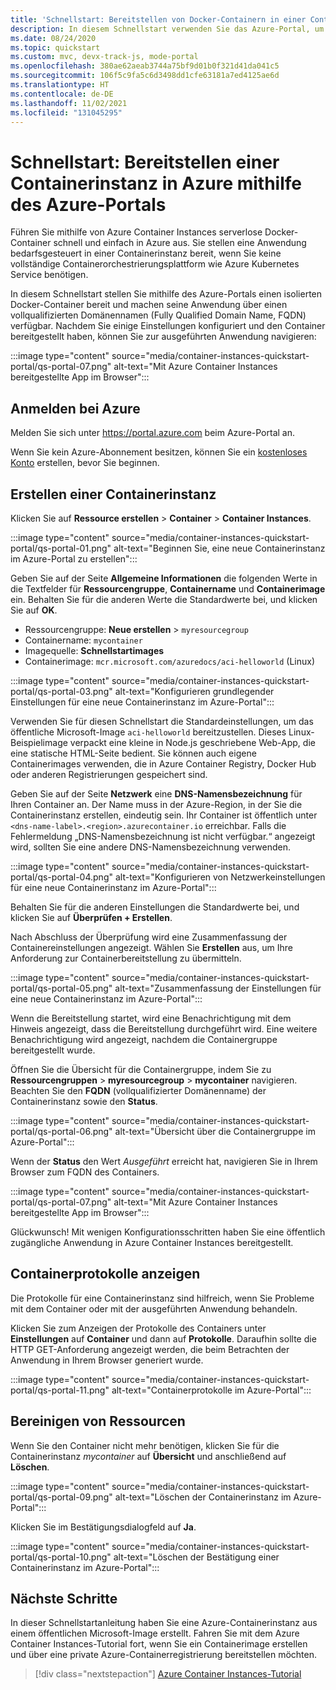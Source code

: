 ```yaml
---
title: 'Schnellstart: Bereitstellen von Docker-Containern in einer Containerinstanz – Portal'
description: In diesem Schnellstart verwenden Sie das Azure-Portal, um schnell eine containerbasierte Web-App bereitzustellen, die in einer isolierten Azure-Containerinstanz ausgeführt wird.
ms.date: 08/24/2020
ms.topic: quickstart
ms.custom: mvc, devx-track-js, mode-portal
ms.openlocfilehash: 380ae62aeab3744a75bf9d01b0f321d41da041c5
ms.sourcegitcommit: 106f5c9fa5c6d3498dd1cfe63181a7ed4125ae6d
ms.translationtype: HT
ms.contentlocale: de-DE
ms.lasthandoff: 11/02/2021
ms.locfileid: "131045295"
---
```

# <a name="quickstart-deploy-a-container-instance-in-azure-using-the-azure-portal"></a>Schnellstart: Bereitstellen einer Containerinstanz in Azure mithilfe des Azure-Portals

Führen Sie mithilfe von Azure Container Instances serverlose Docker-Container schnell und einfach in Azure aus. Sie stellen eine Anwendung bedarfsgesteuert in einer Containerinstanz bereit, wenn Sie keine vollständige Containerorchestrierungsplattform wie Azure Kubernetes Service benötigen.

In diesem Schnellstart stellen Sie mithilfe des Azure-Portals einen isolierten Docker-Container bereit und machen seine Anwendung über einen vollqualifizierten Domänennamen (Fully Qualified Domain Name, FQDN) verfügbar. Nachdem Sie einige Einstellungen konfiguriert und den Container bereitgestellt haben, können Sie zur ausgeführten Anwendung navigieren:

:::image type="content" source="media/container-instances-quickstart-portal/qs-portal-07.png" alt-text="Mit Azure Container Instances bereitgestellte App im Browser":::

## <a name="sign-in-to-azure"></a>Anmelden bei Azure

Melden Sie sich unter https://portal.azure.com beim Azure-Portal an.

Wenn Sie kein Azure-Abonnement besitzen, können Sie ein [kostenloses Konto][azure-free-account] erstellen, bevor Sie beginnen.

## <a name="create-a-container-instance"></a>Erstellen einer Containerinstanz

Klicken Sie auf **Ressource erstellen** > **Container** > **Container Instances**.

:::image type="content" source="media/container-instances-quickstart-portal/qs-portal-01.png" alt-text="Beginnen Sie, eine neue Containerinstanz im Azure-Portal zu erstellen":::

Geben Sie auf der Seite **Allgemeine Informationen** die folgenden Werte in die Textfelder für **Ressourcengruppe**, **Containername** und **Containerimage** ein. Behalten Sie für die anderen Werte die Standardwerte bei, und klicken Sie auf **OK**.

* Ressourcengruppe: **Neue erstellen** > `myresourcegroup`
* Containername: `mycontainer`
* Imagequelle: **Schnellstartimages**
* Containerimage: `mcr.microsoft.com/azuredocs/aci-helloworld` (Linux)

:::image type="content" source="media/container-instances-quickstart-portal/qs-portal-03.png" alt-text="Konfigurieren grundlegender Einstellungen für eine neue Containerinstanz im Azure-Portal":::

Verwenden Sie für diesen Schnellstart die Standardeinstellungen, um das öffentliche Microsoft-Image `aci-helloworld` bereitzustellen. Dieses Linux-Beispielimage verpackt eine kleine in Node.js geschriebene Web-App, die eine statische HTML-Seite bedient. Sie können auch eigene Containerimages verwenden, die in Azure Container Registry, Docker Hub oder anderen Registrierungen gespeichert sind.

Geben Sie auf der Seite **Netzwerk** eine **DNS-Namensbezeichnung** für Ihren Container an. Der Name muss in der Azure-Region, in der Sie die Containerinstanz erstellen, eindeutig sein. Ihr Container ist öffentlich unter `<dns-name-label>.<region>.azurecontainer.io` erreichbar. Falls die Fehlermeldung „DNS-Namensbezeichnung ist nicht verfügbar.“ angezeigt wird, sollten Sie eine andere DNS-Namensbezeichnung verwenden.

:::image type="content" source="media/container-instances-quickstart-portal/qs-portal-04.png" alt-text="Konfigurieren von Netzwerkeinstellungen für eine neue Containerinstanz im Azure-Portal":::

Behalten Sie für die anderen Einstellungen die Standardwerte bei, und klicken Sie auf **Überprüfen + Erstellen**.

Nach Abschluss der Überprüfung wird eine Zusammenfassung der Containereinstellungen angezeigt. Wählen Sie **Erstellen** aus, um Ihre Anforderung zur Containerbereitstellung zu übermitteln.

:::image type="content" source="media/container-instances-quickstart-portal/qs-portal-05.png" alt-text="Zusammenfassung der Einstellungen für eine neue Containerinstanz im Azure-Portal":::

Wenn die Bereitstellung startet, wird eine Benachrichtigung mit dem Hinweis angezeigt, dass die Bereitstellung durchgeführt wird. Eine weitere Benachrichtigung wird angezeigt, nachdem die Containergruppe bereitgestellt wurde.

Öffnen Sie die Übersicht für die Containergruppe, indem Sie zu **Ressourcengruppen** > **myresourcegroup** > **mycontainer** navigieren. Beachten Sie den **FQDN** (vollqualifizierter Domänenname) der Containerinstanz sowie den **Status**.

:::image type="content" source="media/container-instances-quickstart-portal/qs-portal-06.png" alt-text="Übersicht über die Containergruppe im Azure-Portal":::

Wenn der **Status** den Wert *Ausgeführt* erreicht hat, navigieren Sie in Ihrem Browser zum FQDN des Containers.

:::image type="content" source="media/container-instances-quickstart-portal/qs-portal-07.png" alt-text="Mit Azure Container Instances bereitgestellte App im Browser":::

Glückwunsch! Mit wenigen Konfigurationsschritten haben Sie eine öffentlich zugängliche Anwendung in Azure Container Instances bereitgestellt.

## <a name="view-container-logs"></a>Containerprotokolle anzeigen

Die Protokolle für eine Containerinstanz sind hilfreich, wenn Sie Probleme mit dem Container oder mit der ausgeführten Anwendung behandeln.

Klicken Sie zum Anzeigen der Protokolle des Containers unter **Einstellungen** auf **Container** und dann auf **Protokolle**. Daraufhin sollte die HTTP GET-Anforderung angezeigt werden, die beim Betrachten der Anwendung in Ihrem Browser generiert wurde.

:::image type="content" source="media/container-instances-quickstart-portal/qs-portal-11.png" alt-text="Containerprotokolle im Azure-Portal":::


## <a name="clean-up-resources"></a>Bereinigen von Ressourcen

Wenn Sie den Container nicht mehr benötigen, klicken Sie für die Containerinstanz *mycontainer* auf **Übersicht** und anschließend auf **Löschen**.

:::image type="content" source="media/container-instances-quickstart-portal/qs-portal-09.png" alt-text="Löschen der Containerinstanz im Azure-Portal":::

Klicken Sie im Bestätigungsdialogfeld auf **Ja**.

:::image type="content" source="media/container-instances-quickstart-portal/qs-portal-10.png" alt-text="Löschen der Bestätigung einer Containerinstanz im Azure-Portal":::

## <a name="next-steps"></a>Nächste Schritte

In dieser Schnellstartanleitung haben Sie eine Azure-Containerinstanz aus einem öffentlichen Microsoft-Image erstellt. Fahren Sie mit dem Azure Container Instances-Tutorial fort, wenn Sie ein Containerimage erstellen und über eine private Azure-Containerregistrierung bereitstellen möchten.

> [!div class="nextstepaction"]
> [Azure Container Instances-Tutorial](./container-instances-tutorial-prepare-app.md)

<!-- LINKS - External -->
[azure-free-account]: https://azure.microsoft.com/free/
